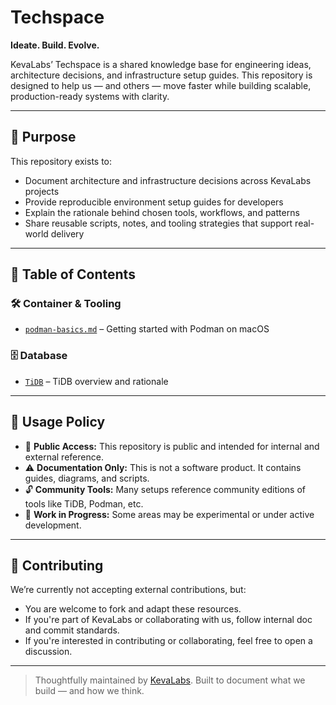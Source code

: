 # Techspace

**Ideate. Build. Evolve.**

KevaLabs’ Techspace is a shared knowledge base for engineering ideas, architecture decisions, and infrastructure setup guides.
This repository is designed to help us — and others — move faster while building scalable, production-ready systems with clarity.

---

## 🧭 Purpose

This repository exists to:

* Document architecture and infrastructure decisions across KevaLabs projects
* Provide reproducible environment setup guides for developers
* Explain the rationale behind chosen tools, workflows, and patterns
* Share reusable scripts, notes, and tooling strategies that support real-world delivery

---

## 📘 Table of Contents

### 🛠️ Container & Tooling

* [`podman-basics.md`](./podman-basics.md) – Getting started with Podman on macOS

### 🗄️ Database

* [`TiDB`](https://github.com/kevalabs/techspace/tree/main/database/tidb) – TiDB overview and rationale

---

## 📜 Usage Policy

* 📂 **Public Access:** This repository is public and intended for internal and external reference.
* ⚠️ **Documentation Only:** This is not a software product. It contains guides, diagrams, and scripts.
* 🔓 **Community Tools:** Many setups reference community editions of tools like TiDB, Podman, etc.
* 🧪 **Work in Progress:** Some areas may be experimental or under active development.

---

## 🤝 Contributing

We’re currently not accepting external contributions, but:

* You are welcome to fork and adapt these resources.
* If you're part of KevaLabs or collaborating with us, follow internal doc and commit standards.
* If you're interested in contributing or collaborating, feel free to open a discussion.

---

> Thoughtfully maintained by [KevaLabs](https://github.com/kevalabs).
> Built to document what we build — and how we think.
